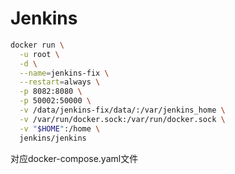 
# Jenkins


```bash
docker run \
  -u root \
  -d \
  --name=jenkins-fix \
  --restart=always \
  -p 8082:8080 \
  -p 50002:50000 \
  -v /data/jenkins-fix/data/:/var/jenkins_home \
  -v /var/run/docker.sock:/var/run/docker.sock \
  -v "$HOME":/home \
  jenkins/jenkins
```

对应docker-compose.yaml文件
